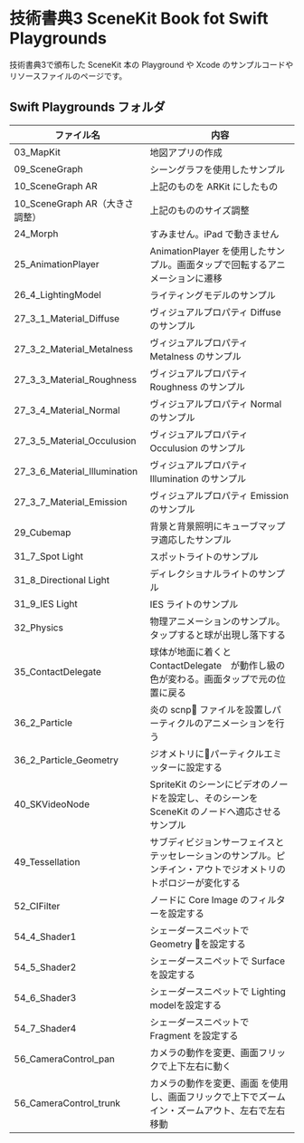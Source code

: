 # 技術書典3 SceneKit Book fot Swift Playgrounds

技術書典3で頒布した SceneKit 本の Playground や Xcode のサンプルコードやリソースファイルのページです。

## Swift Playgrounds フォルダ

|ファイル名|内容|
|---|---|
|03_MapKit|地図アプリの作成|
|09_SceneGraph|シーングラフを使用したサンプル|
|10_SceneGraph AR|上記のものを ARKit にしたもの|
|10_SceneGraph AR（大きさ調整）|上記のもののサイズ調整|
|24_Morph|すみません。iPad で動きません|
|25_AnimationPlayer|AnimationPlayer を使用したサンプル。画面タップで回転するアニメーションに遷移|
|26_4_LightingModel|ライティングモデルのサンプル|
|27_3_1_Material_Diffuse|ヴィジュアルプロパティ Diffuse のサンプル|
|27_3_2_Material_Metalness|ヴィジュアルプロパティ Metalness のサンプル|
|27_3_3_Material_Roughness|ヴィジュアルプロパティ Roughness のサンプル|
|27_3_4_Material_Normal|ヴィジュアルプロパティ Normal のサンプル|
|27_3_5_Material_Occulusion|ヴィジュアルプロパティ Occulusion のサンプル|
|27_3_6_Material_Illumination|ヴィジュアルプロパティ Illumination のサンプル|
|27_3_7_Material_Emission|ヴィジュアルプロパティ Emission のサンプル|
|29_Cubemap|背景と背景照明にキューブマップヲ適応したサンプル|
|31_7_Spot Light|スポットライトのサンプル|
|31_8_Directional Light|ディレクショナルライトのサンプル|
|31_9_IES Light|IES ライトのサンプル|
|32_Physics|物理アニメーションのサンプル。タップすると球が出現し落下する|
|35_ContactDelegate|球体が地面に着くと ContactDelegate　が動作し級の色が変わる。画面タップで元の位置に戻る|
|36_2_Particle|炎の scnp ファイルを設置しパーティクルのアニメーションを行う|
|36_2_Particle_Geometry|ジオメトリにパーティクルエミッターに設定する|
|40_SKVideoNode|SpriteKit のシーンにビデオのノードを設定し、そのシーンを SceneKit のノードへ適応させるサンプル|
|49_Tessellation|サブディビジョンサーフェイスとテッセレーションのサンプル。ピンチイン・アウトでジオメトリのトポロジーが変化する|
|52_CIFilter|ノードに Core Image のフィルターを設定する|
|54_4_Shader1|シェーダースニペットで Geometry を設定する|
|54_5_Shader2|シェーダースニペットで Surface を設定する|
|54_6_Shader3|シェーダースニペットで Lighting modelを設定する|
|54_7_Shader4|シェーダースニペットで Fragment を設定する|
|56_CameraControl_pan|カメラの動作を変更、画面フリックで上下左右に動く|
|56_CameraControl_trunk|カメラの動作を変更、画面 を使用し、画面フリックで上下でズームイン・ズームアウト、左右で左右移動|
